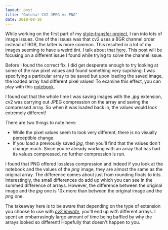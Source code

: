 ```yaml
---
layout: post
title: "Gotcha! CV2 JPEG vs PNG"
date: 2018-08-10
---
```


While working on the first part of my [style-transfer project](link?), I ran into lots of image issues. 
One of the issues was that cv2 uses a BGR channel order instead of RGB, the latter is more common. This resulted in a lot of my images seeming to have a weird tint. I talk about that [here](link?). This post will be focusing on a different issue I found while trying to solve the channel issue. 

Before I found the correct fix, I did get desperate enough to try looking at some of the raw pixel values and found something very suprising: I was specifying a particular array to be saved but upon loading the saved image, the loaded array had different pixel values! 
To examine this effect, you can play with this [notebook](link?).

I found out that the whole time I was saving images with the _.jpg_ extension, cv2 was carrying out JPEG compression on the array and saving the compressed array. So when it was loaded back in, the values would look extremely different! 

There are two things to note here: 
* While the pixel values seem to look very different, there is no visually perceptible change. 
* If you load a previously saved _jpg_, then you'll find that the values don't change much. Since you're already working with an array that has had its values compressed, no further compression is run. 

I found that PNG offered lossless compression and indeed if you look at the notebook and the values of the _png_ image, they are almost the same as the original array. The difference comes about just from rounding floats to ints. 
Interestingly, the small differences do add up which you can see in the summed difference of arrays. However, the difference between the original image and the _jpg_ one is 10x more than between the original image and the _png_ one. 

The takeaway here is to be aware that depending on the type of extension you choose to use with _[cv2.imwrite](https://docs.opencv.org/3.0-beta/modules/imgcodecs/doc/reading_and_writing_images.html#imwrite)_, you'll end up with different arrays. I spent an embarrasingly large amount of time being baffled by why the arrays looked so different! Hopefully that doesn't happen to you. 